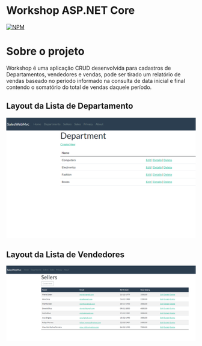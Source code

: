 # Workshop ASP.NET Core 
[![NPM](https://img.shields.io/github/license/jehveiga/workshop-asp-net-core-mvc)](https://github.com/jehveiga/workshop-asp-net-core-mvc/blob/master/LICENSE)

# Sobre o projeto

Workshop é uma aplicação CRUD desenvolvida para cadastros de Departamentos, vendedores e vendas, pode ser tirado um relatório de vendas baseado no período informado na consulta de data inicial e final contendo o somatório do total de vendas daquele período.

## Layout da Lista de Departamento

![Lista Department](https://github.com/jehveiga/workshop-asp-net-core-mvc/blob/master/assets/IndexDepartment.png)

## Layout da Lista de Vendedores

![Lista de Vendedores](https://github.com/jehveiga/workshop-asp-net-core-mvc/blob/master/assets/IndexSeller.png)
